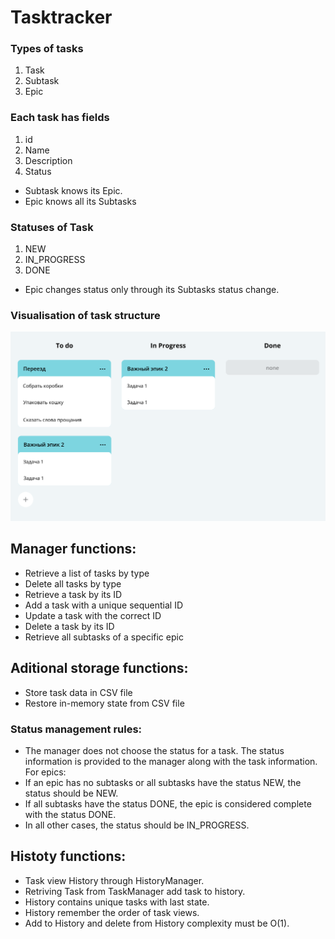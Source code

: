 # Tasktracker

### Types of tasks
1. Task
2. Subtask
3. Epic

### Each task has fields
1. id
2. Name
3. Description
4. Status

- Subtask knows its Epic.
- Epic knows all its Subtasks

### Statuses of Task 
1. NEW
2. IN_PROGRESS
3. DONE

- Epic changes status only through its Subtasks status change.

### Visualisation of task structure
![img.png](documentation/images/img.png)

## Manager functions:
- Retrieve a list of tasks by type
- Delete all tasks by type
- Retrieve a task by its ID
- Add a task with a unique sequential ID
- Update a task with the correct ID
- Delete a task by its ID
- Retrieve all subtasks of a specific epic

## Aditional storage functions:
- Store task data in CSV file
- Restore in-memory state from CSV file

### Status management rules:
- The manager does not choose the status for a task. The status information is provided to the manager along with the task information.
For epics:
- If an epic has no subtasks or all subtasks have the status NEW, the status should be NEW.
- If all subtasks have the status DONE, the epic is considered complete with the status DONE.
- In all other cases, the status should be IN_PROGRESS.

## Histoty functions:
- Task view History through HistoryManager.
- Retriving Task from TaskManager add task to history.
- History contains unique tasks with last state.
- History remember the order of task views.
- Add to History and delete from History complexity must be O(1).